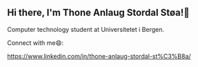 ## Hi there, I'm Thone Anlaug Stordal Støa!👋
Computer technology student at Universitetet i Bergen.

Connect with me😄:

https://www.linkedin.com/in/thone-anlaug-stordal-st%C3%B8a/



<!--
**ThoneA/ThoneA** is a ✨ _special_ ✨ repository because its `README.md` (this file) appears on your GitHub profile.

Here are some ideas to get you started:

- 🔭 I’m currently working on ...
- 🌱 I’m currently learning ...
- 👯 I’m looking to collaborate on ...
- 🤔 I’m looking for help with ...
- 💬 Ask me about ...
- 📫 How to reach me: ...
- 😄 Pronouns: ...
- ⚡ Fun fact: ...
-->
